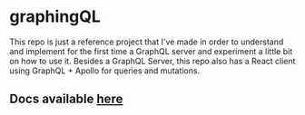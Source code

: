 # graphingQL
This repo is just a reference project that I've made in order to understand and implement for the first time a GraphQL server and experiment a little bit on how to use it. Besides a GraphQL Server, this repo also has a React client using GraphQL + Apollo for queries and mutations.

## Docs available [here](https://chmiiller.github.io/graphing/docs/)

